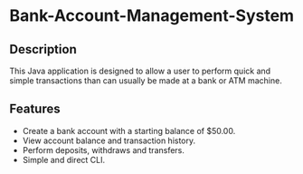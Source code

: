 # Bank-Account-Management-System

## Description
This Java application is designed to allow a user to perform quick and simple transactions than can usually be made at a bank or ATM machine.

## Features

- Create a bank account with a starting balance of $50.00.
- View account balance and transaction history.
- Perform deposits, withdraws and transfers.
- Simple and direct CLI.
